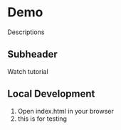 # Demo

Descriptions

## Subheader

Watch tutorial

## Local Development

1. Open index.html in your browser
2. this is for testing
